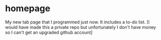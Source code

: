 # homepage
My new tab page that I programmed just now. It includes a to-do list. [I would have made this a private repo but unfortunately I don't have money so I can't get an upgraded github account]
